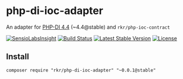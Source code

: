 php-di-ioc-adapter
==================

An adapter for [PHP-DI 4.4](http://php-di.org/) (~4.4@stable) and `rkr/php-ioc-contract`

[![SensioLabsInsight](https://insight.sensiolabs.com/projects/4a8171d6-f20b-46d6-a3b2-bafa19c214c0/mini.png)](https://insight.sensiolabs.com/projects/4a8171d6-f20b-46d6-a3b2-bafa19c214c0)
[![Build Status](https://travis-ci.org/rkrx/php-di-ioc-adapter.svg)](https://travis-ci.org/rkrx/php-di-ioc-adapter)
[![Latest Stable Version](https://poser.pugx.org/rkr/php-di-ioc-adapter/version.svg)](https://packagist.org/packages/rkr/php-di-ioc-adapter)
[![License](https://poser.pugx.org/rkr/php-di-ioc-adapter/license.svg)](https://packagist.org/packages/rkr/php-di-ioc-adapter)


## Install

`composer require "rkr/php-di-ioc-adapter" "~0.0.1@stable"`
